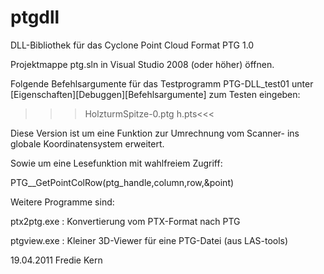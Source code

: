# ptgdll
DLL-Bibliothek für das Cyclone Point Cloud Format PTG 1.0

Projektmappe ptg.sln in Visual Studio 2008 (oder höher) öffnen.

Folgende Befehlsargumente für das Testprogramm PTG-DLL_test01 unter [Eigenschaften][Debuggen][Befehlsargumente] zum Testen eingeben:

>>>HolzturmSpitze-0.ptg   h.pts<<<

Diese Version ist um eine Funktion zur Umrechnung vom Scanner- ins globale Koordinatensystem erweitert.

Sowie um eine Lesefunktion mit wahlfreiem Zugriff: 

PTG__GetPointColRow(ptg_handle,column,row,&point)

Weitere Programme sind:

   ptx2ptg.exe : Konvertierung vom PTX-Format nach PTG

   ptgview.exe : Kleiner 3D-Viewer für eine PTG-Datei (aus LAS-tools)


19.04.2011
Fredie Kern
